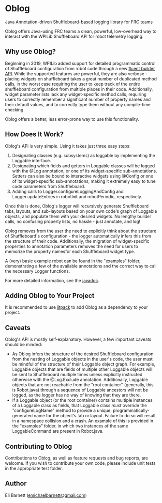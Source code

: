 # Oblog
Java Annotation-driven Shuffleboard-based logging library for FRC teams

Oblog offers Java-using FRC teams a clean, powerful, low-overhead way to interact with the WPILib Shuffleboard API for robot telemetry logging.


Why use Oblog?
------------------

Beginning in 2019, WPILib added support for detailed programmatic control of Shuffleboard configuration from robot code through a new
[fluent builder API](https://github.com/wpilibsuite/allwpilib/blob/master/wpilibj/src/main/java/edu/wpi/first/wpilibj/shuffleboard/Shuffleboard.java).  While the supported features are powerful, they are also verbose - placing widgets on shuffleboard
takes a great number of duplicated method calls, in the worst case requiring the user to keep track of the entire shuffleboard configuration from
multiple places in their code.  Additionally, widget parameter lists lack any widget-specific method calls, requiring users to correctly remember a
significant number of property names and their default values, and to correctly type them without any compile-time checking.

Oblog offers a better, less error-prone way to use this functionality.


How Does It Work?
------------------

Oblog's API is very simple.  Using it takes just three easy steps:

1. Designating classes (e.g. subsystems) as loggable by implementing the Loggable interface.
2. Designating which fields and getters in Loggable classes will be logged with the @Log annotation, or one of its widget-specific sub-annotations.  Setters can also be bound to interactive widgets using @Config or one of its widget-specific sub-annotations, making it
extremely easy to tune code parameters from Shuffleboard.
3. Adding calls to Logger.configureLoggingAndConfig and Logger.updateEntries in robotInit and robotPeriodic, respectively.

Once this is done, Oblog's logger will recursively generate Shuffleboard tabs, layouts, and sub-layouts based on your own code's graph
of Loggable objects, and populate them with your desired widgets.  No lengthy builder calls, no confusing property lists, no hassle - 
just annotate, and log!

Oblog removes from the user the need to explicitly think about the structure of Shuffleboard's configuration - the 
logger automatically infers this from the structure of their code.  Additionally, the migration of widget-specific properties to annotation parameters 
removes the need for users to memorize the property namesfor each Shuffleboard widget type.

A (very) basic example robot can be found in the "examples" folder, demonstrating a few of the available annotations and the correct way
to call the necessary Logger functions.

For more detailed information, see the [javadoc](https://oblarg.github.io/Oblog/index.html).


Adding Oblog to Your Project
------------------

It is recommended to use [jitpack](https://jitpack.io) to add Oblog as a dependency to your project.


Caveats
------------------

Oblog's API is mostly self-explanatory.  However, a few important caveats should be minded:

* As Oblog infers the structure of the desired Shuffleboard configuration from the nesting of Loggable objects in the user's code, the user
  must be mindful of the structure of their Loggable object graph.  For example, Loggable objects that are fields of multiple other Loggable objects will
  be sent to Shuffleboard multiple times unless explicitly instructed otherwise with the @Log.Exclude annotation.  Additionally, Loggable objects
  that are not reachable from the "root container" (generally, this is Robot.java) through a sequence of Loggable ancestors will not be logged, as
  the logger has no way of knowing that they are there.
* If a Loggable object (or the root container) contains multiple instances of a Loggable class as fields, that Loggable class *must* override the
  "configureLogName" method to provide a unique, programmatically-generated name for the object's tab or layout.  Failure to do so will result
  in a namespace collision and a crash.  An example of this is provided in the "examples" folder, in which two instances of the same LoggableCommand
  are present in Robot.java.
  

Contributing to Oblog
------------------

Contributions to Oblog, as well as feature requests and bug reports, are welcome.  If you wish to contribute your own code, please include unit tests
in the appropriate test folder.


Author
------------------

Eli Barnett (emichaelbarnett@gmail.com)
